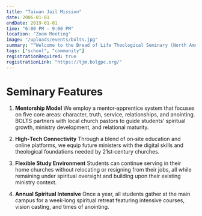 ```yaml
---
title: "Taiwan Jail Mission"
date: 2006-01-01
endDate: 2019-01-01
time: "6:00 PM - 9:00 PM"
location: "Zoom Meeting"
image: "/uploads/events/bolts.jpg"
summary: "“Welcome to the Bread of Life Theological Seminary (North America) website!”"
tags: ["school", "community"]
registrationRequired: true
registrationLink: "https://tjm.bolgpc.org/"
---
```


# Seminary Features

1. **Mentorship Model**
   We employ a mentor‑apprentice system that focuses on five core areas: character, truth, service, relationships, and anointing. BOLTS partners with local church pastors to guide students’ spiritual growth, ministry development, and relational maturity.

2. **High‑Tech Connectivity**
   Through a blend of on‑site education and online platforms, we equip future ministers with the digital skills and theological foundations needed by 21st‑century churches.

3. **Flexible Study Environment**
   Students can continue serving in their home churches without relocating or resigning from their jobs, all while remaining under spiritual oversight and building upon their existing ministry context.

4. **Annual Spiritual Intensive**
   Once a year, all students gather at the main campus for a week‑long spiritual retreat featuring intensive courses, vision casting, and times of anointing.
